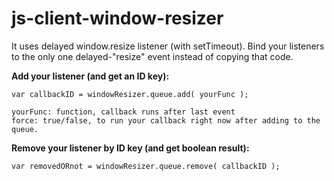 # js-client-window-resizer

It uses delayed window.resize listener (with setTimeout).
Bind your listeners to the only one delayed-"resize" event instead of copying that code.

__Add your listener (and get an ID key):__
```
var callbackID = windowResizer.queue.add( yourFunc );

yourFunc: function, callback runs after last event
force: true/false, to run your callback right now after adding to the queue.
```

__Remove your listener by ID key (and get boolean result):__
```
var removedORnot = windowResizer.queue.remove( callbackID );
```
